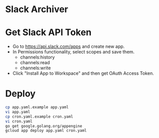 Slack Archiver
==============

# Get Slack API Token
* Go to https://api.slack.com/apps and create new app.
* In Permissions functionality, select scopes and save them.
  * channels:history
  * channels:read
  * channels:write
* Click "Install App to Workspace" and then get OAuth Access Token.

# Deploy
```bash
cp app.yaml.example app.yaml
vi app.yaml
cp cron.yaml.example cron.yaml
vi cron.yaml
go get google.golang.org/appengine
gcloud app deploy app.yaml cron.yaml
```

